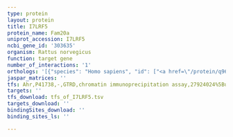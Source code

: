 ```yaml
---
type: protein
layout: protein
title: I7LRF5
protein_name: Fam20a
uniprot_accession: I7LRF5
ncbi_gene_id: '303635'
organism: Rattus norvegicus
function: target gene
number_of_interactions: '1'
orthologs: '[{"species": "Homo sapiens", "id": ["<a href=\"/protein/q96mk3\">Q96MK3</a>"]}, {"species": "Danio rerio", "id": ["F1QIU3"]}, {"species": "Mus musculus", "id": ["<a href=\"/protein/q8cid3\">Q8CID3</a>"]}, {"species": "Caenorhabditis elegans", "id": ["<a href=\"/protein/q9xtw2\">Q9XTW2</a>"]}]'
jaspar_matrices: ''
tfs: Ahr,P41738,-,GTRD,chromatin immunoprecipitation assay,27924024%5Buid%5D,No
targets: ''
tfs_download: tfs_of_I7LRF5.tsv
targets_download: ''
bindingSites_download: ''
binding_sites_ls: ''

---
```

